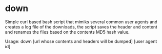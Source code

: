 # down
Simple curl based bash script that mimiks several common user agents and creates a log file of the downloads, the script saves the header and content and renames the files based on the contents MD5 hash value.

 Usage:  down [url whose contents and headers will be dumped] [user agent id]
